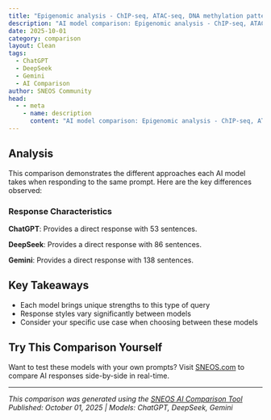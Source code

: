 ```yaml
---
title: "Epigenomic analysis - ChIP-seq, ATAC-seq, DNA methylation patterns"
description: "AI model comparison: Epigenomic analysis - ChIP-seq, ATAC-seq, DNA methylation patterns..."
date: 2025-10-01
category: comparison
layout: Clean
tags:
  - ChatGPT
  - DeepSeek
  - Gemini
  - AI Comparison
author: SNEOS Community
head:
  - - meta
    - name: description
      content: "AI model comparison: Epigenomic analysis - ChIP-seq, ATAC-seq, DNA methylation patterns..."
---
```


<ChatComparison
  title="Epigenomic analysis - ChIP-seq, ATAC-seq, DNA methylation patterns"
  prompt="Epigenomic analysis - ChIP-seq, ATAC-seq, DNA methylation patterns"
  :responses='{"ChatGPT": "Certainly! Here\u0027s an overview of epigenomic analysis focusing on ChIP-seq, ATAC-seq, and DNA methylation patterns:\n\n---\n\n### Epigenomic Analysis Overview\n\nEpigenomics studies the chemical modifications on DNA and histone proteins that regulate gene expression without altering the DNA sequence. These modifications influence chromatin structure and accessibility, playing a crucial role in development, differentiation, and disease.\n\nThree common epigenomic assays are:\n\n1. **ChIP-seq (Chromatin Immunoprecipitation Sequencing)**\n2. **ATAC-seq (Assay for Transposase-Accessible Chromatin using sequencing)**\n3. **DNA Methylation Analysis**\n\n---\n\n### 1. ChIP-seq\n\n**Purpose:** \nIdentify DNA regions bound by specific proteins such as transcription factors or histones bearing particular post-translational modifications.\n\n**Principle:** \n- Chromatin is crosslinked to preserve protein-DNA interactions.\n- The chromatin is sheared into small fragments.\n- An antibody specific to a protein of interest (e.g., histone modification like H3K27me3, or transcription factor) is used to immunoprecipitate that protein-DNA complex.\n- The bound DNA is purified and sequenced.\n- Sequencing reads are mapped to the genome to identify binding sites as peaks.\n\n**Applications:** \n- Mapping transcription factor binding sites.\n- Profiling histone modifications.\n- Understanding gene regulatory mechanisms.\n\n**Data Outputs:** \n- Peak regions indicating protein binding.\n- Quantitative enrichment at genomic loci.\n- Can be integrated with gene expression data.\n\n---\n\n### 2. ATAC-seq\n\n**Purpose:** \nIdentify open chromatin regions across the genome, reflecting regulatory DNA elements such as enhancers, promoters, and insulators.\n\n**Principle:** \n- Uses Tn5 transposase loaded with sequencing adapters.\n- Transposase preferentially inserts adapters into accessible nucleosome-free regions.\n- After tagmentation, the DNA fragments are PCR amplified and sequenced.\n- Reads identify accessible chromatin regions.\n\n**Advantages:** \n- Requires fewer cells compared to DNase-seq or FAIRE-seq.\n- Simple and rapid protocol.\n- Can profile chromatin accessibility genome-wide.\n\n**Applications:** \n- Mapping active regulatory elements.\n- Studying chromatin dynamics.\n- Identifying nucleosome positions.\n\n**Data Outputs:** \n- Peaks corresponding to open chromatin.\n- Footprinting analysis can reveal transcription factor binding sites.\n\n---\n\n### 3. DNA Methylation Analysis\n\n**Purpose:** \nDetermine the pattern of DNA methylation, primarily 5-methylcytosine in CpG dinucleotides, which regulates gene expression and chromatin structure.\n\n**Common Methods:**\n\n- **Bisulfite Sequencing (BS-seq):** \n Sodium bisulfite converts unmethylated cytosines to uracil while methylated cytosines remain unchanged. Post-sequencing comparison reveals methylation status at single-base resolution.\n\n- **Reduced Representation Bisulfite Sequencing (RRBS):** \n Enriches for CpG-rich regions such as promoters and CpG islands to reduce sequencing costs.\n\n- **Methylated DNA Immunoprecipitation Sequencing (MeDIP-seq):** \n Enrichment of methylated DNA fragments using antibodies against 5mC, followed by sequencing.\n\n- **Oxford Nanopore / PacBio sequencing:** \n Can directly detect methylation modifications without chemical treatment.\n\n**Applications:** \n- Study epigenetic regulation of gene expression.\n- Investigate imprinting, X-chromosome inactivation.\n- Biomarker discovery in cancer and other diseases.\n\n**Data Outputs:** \n- Genome-wide methylation profiles.\n- Differentially methylated regions (DMRs) identification.\n- Correlation with gene expression and chromatin accessibility.\n\n---\n\n### Integration of Data\n\nCombining ChIP-seq, ATAC-seq, and methylation data offers a comprehensive view of the epigenomic landscape:\n\n- **ChIP-seq** shows protein-DNA interactions and histone marks.\n- **ATAC-seq** highlights chromatin accessibility.\n- **Methylation** profiles reveal DNA-modification patterns influencing chromatin state.\n\nIntegrative analysis helps to understand the multilayered regulation of gene expression and the epigenetic changes in health and disease.\n\n---\n\nIf you want, I can provide details on experimental design, data analysis pipelines, or software tools for each technique!", "DeepSeek": "Of course. This is an excellent and fundamental topic in modern genomics. Let\u0027s break down these three key technologies for epigenomic analysis, explaining what they are, what they measure, how they work, and how they are used together.\n\n### Core Concept: The Epigenome\n\nThink of the genome as the **hardware** (the computer itself) and the epigenome as the **software** that tells the hardware what to do. The epigenome is a collection of chemical modifications to DNA and histone proteins that regulate gene expression without changing the underlying DNA sequence. It determines which genes are \u0022on\u0022 or \u0022off\u0022 in a specific cell type.\n\n---\n\n### 1. ChIP-seq (Chromatin Immunoprecipitation followed by Sequencing)\n\n**What it measures:** The precise genomic locations where specific proteins (like transcription factors) or histone modifications (like H3K27ac) are bound to DNA.\n\n**The Big Question it Answers:** \u0022Where in the genome is my protein of interest binding?\u0022\n\n**How it works (Simplified):**\n1. **Cross-linking:** Cells are treated with formaldehyde to \u0022freeze\u0022 proteins onto the DNA they are bound to.\n2. **Shearing:** The DNA is broken into small fragments (sonication).\n3. **Immunoprecipitation (IP):** An antibody specific to the protein of interest (e.g., a transcription factor) is used to pull down (precipitate) the protein and the DNA fragments attached to it.\n4. **Reverse Cross-linking \u0026 Purification:** The protein is removed, and the bound DNA fragments are purified.\n5. **Sequencing \u0026 Analysis:** These DNA fragments are sequenced. The resulting reads are mapped back to the genome, revealing \u0022peaks\u0022 of enrichment where the protein was bound.\n\n**Key Applications:**\n* **Transcription Factor Binding:** Identifying the regulatory targets of a specific transcription factor.\n* **Histone Modification Mapping:** Finding active promoters (H3K4me3), active enhancers (H3K27ac), or repressed regions (H3K27me3).\n* **Epigenetic State Profiling:** Defining the chromatin landscape of a cell type (e.g., stem cell vs. neuron).\n\n**Visual Output:**\nA genome browser track showing sharp \u0022peaks\u0022 at specific genomic coordinates.\n*(Imagine a flat line with sharp mountains where your protein binds.)*\n\n---\n\n### 2. ATAC-seq (Assay for Transposase-Accessible Chromatin with high-throughput sequencing)\n\n**What it measures:** Regions of \u0022open\u0022 or \u0022accessible\u0022 chromatin. These are areas where the DNA is not tightly packed by nucleosomes, making it available for regulatory proteins to bind.\n\n**The Big Question it Answers:** \u0022Which parts of the genome are \u0027open for business\u0027 and potentially active in a given cell type?\u0022\n\n**How it works (Simplified \u0026 Brilliant):**\n1. **Cell Preparation:** Nuclei are isolated from cells.\n2. **Transposase Reaction:** A special enzyme called Tn5 transposase is added. This enzyme simultaneously:\n * **Cuts** open chromatin regions.\n * **Inserts** sequencing adapters into the cut sites.\n3. **Purification \u0026 Sequencing:** The DNA fragments (which came from open chromatin) are purified and sequenced.\n\nThis method is incredibly fast, sensitive, and requires very few cells compared to older techniques.\n\n**Key Applications:**\n* **Mapping Active Regulatory Elements:** Identifying promoters, enhancers, insulators, etc.\n* **Nucleosome Positioning:** Inferring the placement of nucleosomes around open regions.\n* **Cellular Differentiation:** Tracking how chromatin accessibility changes as a cell develops or responds to a signal.\n* **Identifying Cell-Type-Specific Regulation:** Comparing accessibility between different cell types (e.g., healthy vs. diseased).\n\n**Visual Output:**\nA genome browser track showing broad \u0022peaks\u0022 or \u0022hills\u0022 over large regulatory regions.\n*(Imagine a flat line with rolling hills over active gene regulatory areas.)*\n\n---\n\n### 3. DNA Methylation Analysis (e.g., Whole Genome Bisulfite Sequencing - WGBS)\n\n**What it measures:** The presence of methyl groups on cytosine bases (primarily in CpG dinucleotides). DNA methylation is typically associated with **gene silencing**.\n\n**The Big Question it Answers:** \u0022Which cytosines in the genome are methylated, and how does this affect gene expression?\u0022\n\n**How it works (for WGBS):**\n1. **Bisulfite Treatment:** DNA is treated with sodium bisulfite. This chemical converts unmethylated cytosines (C) into uracil (U), which is read as thymine (T) during sequencing. **Methylated cytosines are protected and remain as C.**\n2. **Sequencing \u0026 Comparison:** The treated DNA is sequenced. By comparing the sequence to the original reference genome, you can see which Cs were protected (methylated) and which were converted (unmethylated).\n\n**Key Applications:**\n* **Genomic Imprinting:** Studying parent-of-origin specific gene expression.\n* **X-chromosome Inactivation:** In females, the inactivated X chromosome is highly methylated.\n* **Gene Silencing in Cancer:** Tumor suppressor genes are often hypermethylated and silenced in cancer cells.\n* **Aging \u0026 Disease:** DNA methylation patterns change with age and in various diseases (\u0022epigenetic clock\u0022).\n\n**Visual Output:**\nOften displayed as a track showing the \u0022methylation level\u0022 (0-100%) across the genome, or as a plot where each little vertical line represents a methylated CpG site.\n\n---\n\n### How They Integrate: A Powerful Multi-Omics View\n\nThe real power of epigenomics comes from integrating these datasets. They tell a cohesive story about the regulatory state of the genome.\n\n**A Typical Workflow \u0026 Story:**\n\n1. **ATAC-seq** gives you the **\u0022where\u0022** \u2013 a map of all potential regulatory regions in your cell type of interest (promoters, enhancers).\n2. **ChIP-seq** gives you the **\u0022who and what\u0022** \u2013 *Which* specific transcription factors are binding those enhancers (TF ChIP-seq)? *What* is the functional state of those regions (e.g., are they marked as active by H3K27ac ChIP-seq)?\n3. **DNA Methylation** gives you the **\u0022on/off switch\u0022** \u2013 Is the promoter of a key gene hypermethylated, effectively locking it in the \u0022off\u0022 position?\n\n**Example Scenario: Studying a Disease-Causing Gene**\n\n* **ATAC-seq** might show that the enhancer region for a gene is closed in healthy cells but becomes highly open in diseased cells.\n* **H3K27ac ChIP-seq** would confirm that this newly open enhancer is not just accessible but is also *active*.\n* **TF ChIP-seq** could identify the specific rogue transcription factor that has bound to this enhancer to activate it.\n* **DNA Methylation** might reveal that the gene\u0027s promoter, which was unmethylated and permissive in healthy cells, becomes hypermethylated and silenced in a different disease context.\n\nBy using these techniques together, researchers can build a comprehensive, mechanistic model of gene regulation that is central to understanding development, disease, and cellular identity.", "Gemini": "Okay, let\u0027s break down epigenomic analysis using ChIP-seq, ATAC-seq, and DNA methylation patterns. These are powerful techniques used to understand how genes are regulated without altering the DNA sequence itself.\n\n**What is Epigenomics?**\n\nEpigenomics is the study of epigenetic modifications to the genome. These modifications influence gene expression and other cellular functions without changing the underlying DNA sequence (the genetic code). Think of it as \u0022instructions\u0022 that sit *on top of* the DNA, telling the cell which genes to turn on or off, how tightly to package the DNA, and how to respond to environmental cues. Epigenetic modifications are crucial for:\n\n* **Development:** Guiding cell differentiation into specific cell types.\n* **Cellular Identity:** Maintaining the specific functions of different cells.\n* **Response to Environment:** Adapting to changing conditions.\n* **Disease:** Contributing to the development of many diseases, including cancer, neurological disorders, and autoimmune diseases.\n\n**Key Epigenomic Techniques and Their Principles:**\n\nHere\u0027s a breakdown of ChIP-seq, ATAC-seq, and DNA methylation analysis:\n\n**1. ChIP-seq (Chromatin Immunoprecipitation Sequencing)**\n\n* **Principle:** ChIP-seq is used to identify regions of the genome that are associated with specific proteins, most commonly transcription factors or histone modifications. It allows you to find where a particular protein binds to the DNA in the genome.\n\n* **Steps:**\n\n 1. **Crosslinking:** Treat cells with formaldehyde or another crosslinking agent to covalently bind proteins to the DNA they are interacting with. This \u0022freezes\u0022 the interactions in place.\n\n 2. **Cell Lysis and DNA Fragmentation:** Break open the cells and shear the DNA into smaller fragments (typically 200-600 base pairs) using sonication or enzymatic digestion.\n\n 3. **Immunoprecipitation (IP):** Use an antibody that specifically recognizes the protein of interest (e.g., a specific transcription factor, a modified histone). The antibody is attached to beads, allowing it to capture the protein and any DNA fragments bound to it. This is the \u0022ChIP\u0022 part.\n\n 4. **DNA Purification:** Wash away any unbound DNA and proteins. Then, reverse the crosslinking to release the DNA that was bound to the protein.\n\n 5. **Library Preparation:** Prepare the DNA fragments for sequencing by adding adapters.\n\n 6. **Sequencing:** Perform high-throughput sequencing (e.g., Illumina) to read the DNA sequences of the immunoprecipitated fragments.\n\n 7. **Data Analysis:** Align the sequenced reads to a reference genome. Regions with a high density of reads (peaks) indicate areas where the protein of interest was bound to the DNA.\n\n* **Applications:**\n\n * **Transcription Factor Binding Sites:** Identify where transcription factors bind to regulate gene expression.\n * **Histone Modification Mapping:** Determine the location of histone modifications (e.g., H3K4me3, H3K27me3) associated with active or repressed chromatin. This helps to understand which genomic regions are likely to be transcribed or silenced.\n * **Genome-wide Protein-DNA Interactions:** Study the binding of any DNA-binding protein.\n * **Disease Mechanisms:** Understand how protein-DNA interactions are altered in diseases.\n\n* **Advantages:**\n\n * Genome-wide analysis.\n * High resolution (can pinpoint binding sites relatively accurately).\n * Applicable to a wide range of proteins.\n\n* **Disadvantages:**\n\n * Antibody-dependent (requires a good, specific antibody for the protein of interest). Antibody quality is *critical*.\n * Technically demanding.\n * Can be expensive.\n * Crosslinking can introduce artifacts.\n\n**2. ATAC-seq (Assay for Transposase-Accessible Chromatin using Sequencing)**\n\n* **Principle:** ATAC-seq identifies regions of the genome that are accessible to enzymes. Accessible regions are generally more transcriptionally active because the DNA is less tightly packed. It reveals the \u0022openness\u0022 of chromatin across the genome.\n\n* **Steps:**\n\n 1. **Transposition:** Treat cells (or isolated nuclei) with a Tn5 transposase enzyme that is loaded with sequencing adapters. The transposase cuts the DNA at accessible regions and inserts the adapters in a process called \u0022tagmentation\u0022. Crucially, the enzyme prefers to insert itself into open chromatin regions.\n\n 2. **DNA Purification:** Remove the transposase and purify the DNA.\n\n 3. **PCR Amplification:** Amplify the DNA fragments containing the adapters using PCR.\n\n 4. **Library Preparation \u0026 Size Selection:** Prepare the DNA fragments for sequencing and often select for specific fragment sizes (typically 100-1000 bp).\n\n 5. **Sequencing:** Perform high-throughput sequencing to read the DNA sequences of the tagged fragments.\n\n 6. **Data Analysis:** Align the sequenced reads to a reference genome. Regions with a high density of reads (peaks) indicate areas of open chromatin. The size distribution of the reads can also provide information about nucleosome positioning.\n\n* **Applications:**\n\n * **Mapping Open Chromatin Regions:** Identify regions of the genome that are accessible to transcription factors and other regulatory proteins.\n * **Nucleosome Positioning:** Infer the positions of nucleosomes based on the size distribution of the ATAC-seq fragments.\n * **Regulatory Element Discovery:** Identify potential enhancers and promoters.\n * **Cell Type Characterization:** Differences in chromatin accessibility can be used to distinguish different cell types.\n\n* **Advantages:**\n\n * Relatively simple and fast protocol.\n * Requires fewer cells than ChIP-seq.\n * Does not require antibodies.\n * Provides information about chromatin structure and accessibility.\n\n* **Disadvantages:**\n\n * Sensitive to cell lysis conditions.\n * May not be as precise as ChIP-seq in identifying specific protein-DNA interactions.\n * Tn5 transposase can have a slight sequence bias.\n\n**3. DNA Methylation Analysis (e.g., Whole-Genome Bisulfite Sequencing (WGBS) or Reduced Representation Bisulfite Sequencing (RRBS))**\n\n* **Principle:** DNA methylation is the addition of a methyl group (CH3) to a cytosine base in DNA. In mammals, it primarily occurs at cytosines followed by a guanine (CpG dinucleotides). DNA methylation is often associated with gene silencing, but it can also play other roles depending on the genomic context.\n\n* **Techniques:** There are several methods for analyzing DNA methylation:\n\n * **Whole-Genome Bisulfite Sequencing (WGBS):**\n * **Bisulfite Conversion:** Treat DNA with bisulfite, which converts unmethylated cytosines to uracil, while methylated cytosines remain unchanged.\n * **Sequencing:** Sequence the bisulfite-converted DNA.\n * **Data Analysis:** Compare the sequenced reads to the reference genome. Cytosines that remain cytosines in the sequenced reads were originally methylated, while cytosines that have been converted to thymines (uracil is read as thymine during sequencing) were originally unmethylated. This allows you to determine the methylation status of every cytosine in the genome.\n\n * **Reduced Representation Bisulfite Sequencing (RRBS):**\n * **Enzymatic Digestion:** Digest DNA with a restriction enzyme that cuts frequently at CpG-rich regions (e.g., MspI).\n * **Size Selection:** Select for fragments of a specific size range.\n * **Bisulfite Conversion:** Treat the size-selected fragments with bisulfite.\n * **Sequencing:** Sequence the bisulfite-converted DNA.\n * **Data Analysis:** Similar to WGBS, but only a fraction of the genome is analyzed (CpG-rich regions).\n\n * **Methylation Arrays (e.g., Illumina MethylationEPIC Arrays):**\n * Hybridize DNA to an array containing probes that target specific CpG sites.\n * Measure the signal intensity for methylated and unmethylated probes to determine the methylation status of each site.\n\n* **Applications:**\n\n * **Mapping DNA Methylation Patterns:** Identify regions of the genome that are methylated.\n * **Studying Gene Silencing:** Understand how DNA methylation contributes to gene silencing.\n * **Identifying Differentially Methylated Regions (DMRs):** Identify regions of the genome where DNA methylation differs between different cell types or conditions. DMRs are often associated with changes in gene expression and can be used to identify disease-related epigenetic alterations.\n * **Cancer Research:** DNA methylation is often altered in cancer cells, and these changes can be used as biomarkers or therapeutic targets.\n * **Developmental Biology:** DNA methylation plays a crucial role in development, and changes in DNA methylation can contribute to developmental disorders.\n\n* **Advantages (WGBS):**\n\n * Genome-wide analysis.\n * Single-base resolution.\n * Quantitative (can measure the percentage of methylation at each cytosine).\n\n* **Disadvantages (WGBS):**\n\n * Expensive.\n * Requires a lot of sequencing depth.\n * Bisulfite conversion can damage DNA, leading to DNA degradation.\n\n* **Advantages (RRBS):**\n\n * More cost-effective than WGBS.\n * Focuses on CpG-rich regions, which are often more functionally relevant.\n\n* **Disadvantages (RRBS):**\n\n * Only analyzes a fraction of the genome.\n\n**Combining Epigenomic Techniques:**\n\nThe power of epigenomic analysis is often amplified by combining these techniques. For example:\n\n* **ChIP-seq \u002B ATAC-seq:** You can combine ChIP-seq for a specific transcription factor with ATAC-seq to see if the transcription factor binds to regions of open chromatin. This provides a more comprehensive view of gene regulation.\n* **ChIP-seq (histone modifications) \u002B DNA Methylation Analysis:** You can combine ChIP-seq for histone modifications with DNA methylation analysis to understand how these two epigenetic marks interact to regulate gene expression. For example, H3K4me3 (active histone mark) is often associated with low DNA methylation, while H3K27me3 (repressive histone mark) is often associated with high DNA methylation.\n* **ATAC-seq \u002B DNA Methylation Analysis:** This can help to understand the relationship between chromatin accessibility and DNA methylation. Open chromatin regions are often associated with low DNA methylation, while closed chromatin regions are often associated with high DNA methylation.\n\n**Important Considerations for All Techniques:**\n\n* **Experimental Design:** Careful experimental design is crucial for obtaining meaningful results. This includes selecting appropriate cell types, treatment conditions, and controls.\n* **Sequencing Depth:** Adequate sequencing depth is essential to ensure that you have sufficient coverage of the genome.\n* **Data Analysis Pipelines:** Robust data analysis pipelines are needed to align the sequenced reads, call peaks, and perform statistical analysis. There are many publicly available tools for analyzing ChIP-seq, ATAC-seq, and DNA methylation data.\n* **Normalization:** Normalization is necessary to account for differences in sequencing depth and other technical factors.\n* **Replicates:** Biological replicates are essential to ensure that the results are reproducible.\n* **Controls:** Appropriate controls are needed to identify and remove artifacts.\n\n**In Summary:**\n\nChIP-seq, ATAC-seq, and DNA methylation analysis are powerful tools for studying the epigenome. They provide complementary information about protein-DNA interactions, chromatin accessibility, and DNA methylation patterns. By combining these techniques, researchers can gain a deeper understanding of gene regulation and its role in development, disease, and environmental responses. Understanding the technical nuances, strengths, and weaknesses of each technique is vital for proper experimental design and interpretation of results.\n"}' 
  published-date="10:56"
/>

## Analysis

This comparison demonstrates the different approaches each AI model takes when responding to the same prompt. Here are the key differences observed:

### Response Characteristics

**ChatGPT**: Provides a direct response with 53 sentences. 

**DeepSeek**: Provides a direct response with 86 sentences. 

**Gemini**: Provides a direct response with 138 sentences. 

## Key Takeaways

- Each model brings unique strengths to this type of query
- Response styles vary significantly between models
- Consider your specific use case when choosing between these models

## Try This Comparison Yourself

Want to test these models with your own prompts? Visit [SNEOS.com](https://sneos.com) to compare AI responses side-by-side in real-time.

---

*This comparison was generated using the [SNEOS AI Comparison Tool](https://sneos.com)*
*Published: October 01, 2025 | Models: ChatGPT, DeepSeek, Gemini*

